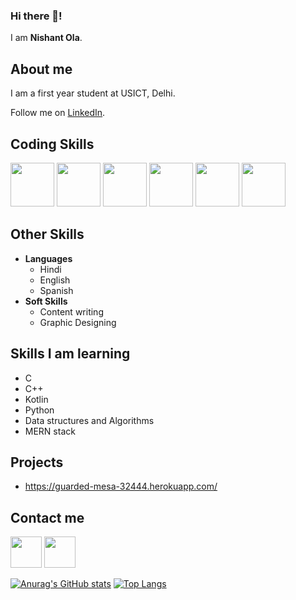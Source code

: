 ### Hi there 👋!

I am **Nishant Ola**.

## About me

I am a first year student at USICT, Delhi.

Follow me on [LinkedIn](https://www.linkedin.com/in/nishant-ola-490712228/).

## Coding Skills

<p>
  <img src = 'https://upload.wikimedia.org/wikipedia/commons/thumb/c/c3/Python-logo-notext.svg/640px-Python-logo-notext.svg.png' height=70px>
  <img src = 'https://upload.wikimedia.org/wikipedia/commons/thumb/6/61/HTML5_logo_and_wordmark.svg/640px-HTML5_logo_and_wordmark.svg.png' height=70px>
  <img src = 'https://upload.wikimedia.org/wikipedia/commons/thumb/1/18/C_Programming_Language.svg/1200px-C_Programming_Language.svg.png' height=70px>
  <img src = 'https://mathiasfrohlich.gallerycdn.vsassets.io/extensions/mathiasfrohlich/kotlin/1.7.1/1581441165235/Microsoft.VisualStudio.Services.Icons.Default' height=70px>
  <img src = 'https://upload.wikimedia.org/wikipedia/commons/thumb/e/e3/Android_Studio_Icon_%282014-2019%29.svg/1200px-Android_Studio_Icon_%282014-2019%29.svg.png' height=70px>
  <img src = 'https://upload.wikimedia.org/wikipedia/commons/thumb/1/18/ISO_C%2B%2B_Logo.svg/1822px-ISO_C%2B%2B_Logo.svg.png' height=70px>
  
</p>

## Other Skills
- **Languages**
   - Hindi
   - English
   - Spanish
- **Soft Skills**
   - Content writing
   - Graphic Designing

## Skills I am learning
- C
- C++
- Kotlin
- Python
- Data structures and Algorithms
- MERN stack

## Projects
- https://guarded-mesa-32444.herokuapp.com/

## Contact me

[<img src='https://1000logos.net/wp-content/uploads/2021/05/Gmail-logo.png' height=50-px>](mailto:nishant.ola22@gmail.com)
[<img src='https://upload.wikimedia.org/wikipedia/commons/thumb/e/e7/Instagram_logo_2016.svg/800px-Instagram_logo_2016.svg.png' height=50px>](https://www.instagram.com/nishant_ola/)

[![Anurag's GitHub stats](https://github-readme-stats.vercel.app/api?username=nishant-ola)](https://github.com/anuraghazra/github-readme-stats)
[![Top Langs](https://github-readme-stats.vercel.app/api/top-langs/?username=nishant-ola)](https://github.com/anuraghazra/github-readme-stats)

